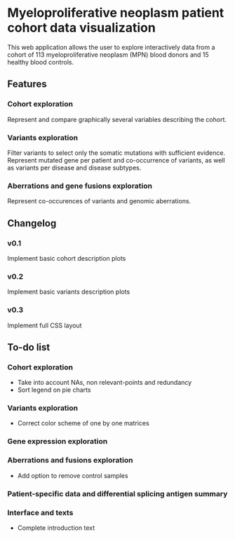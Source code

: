 # Myeloproliferative neoplasm patient cohort data visualization

This web application allows the user to explore interactively data from a cohort of 113 myeloproliferative neoplasm (MPN) blood donors and 15 healthy blood controls.


## Features

### Cohort exploration

Represent and compare graphically several variables describing the cohort.

### Variants exploration

Filter variants to select only the somatic mutations with sufficient evidence. Represent mutated gene per patient and co-occurrence of variants, as well as variants per disease and disease subtypes.

### Aberrations and gene fusions exploration

Represent co-occurences of variants and genomic aberrations.


## Changelog

### v0.1

Implement basic cohort description plots

### v0.2

Implement basic variants description plots

### v0.3

Implement full CSS layout


## To-do list

### Cohort exploration

* Take into account NAs, non relevant-points and redundancy
* Sort legend on pie charts

### Variants exploration

* Correct color scheme of one by one matrices

### Gene expression exploration

### Aberrations and fusions exploration

* Add option to remove control samples

### Patient-specific data and differential splicing antigen summary

### Interface and texts

* Complete introduction text